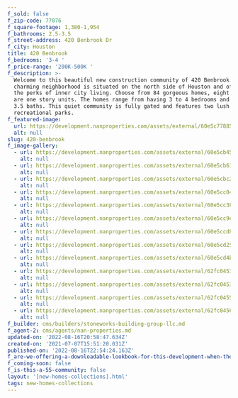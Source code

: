 ```yaml
---
f_sold: false
f_zip-code: 77076
f_square-footage: 1,380-1,954
f_bathrooms: 2.5-3.5
f_street-address: 420 Benbrook Dr
f_city: Houston
title: 420 Benbrook
f_bedrooms: '3-4 '
f_price-range: '200K-500K '
f_description: >-
  Welcome to this beautiful new construction community of 420 Benbrook. This
  charming neighborhood is situated on the north side of Houston and offers all
  the perks of inner city living. Choose from 84 gorgeous homes, eight of which
  are one story units. The homes range from having 3 to 4 bedrooms and 2.5 to
  3.5 baths. This quiet community is fully gated and features two lush
  recreational parks.
f_featured-image:
  url: https://development.nanproperties.com/assets/external/60e5c77885b099e3247ec8bb_aerial20view201201.jpg
  alt: null
slug: 420-benbrook
f_image-gallery:
  - url: https://development.nanproperties.com/assets/external/60e5cb45677660e774b158c8_house2001201.jpg
    alt: null
  - url: https://development.nanproperties.com/assets/external/60e5cb61c823a1b016a1e2b6_house2002201.jpg
    alt: null
  - url: https://development.nanproperties.com/assets/external/60e5cbc22267532bdab218c2_house2003201.jpg
    alt: null
  - url: https://development.nanproperties.com/assets/external/60e5cc04e5c4210c824d7a28_house2004201.jpg
    alt: null
  - url: https://development.nanproperties.com/assets/external/60e5cc3838c8e90dc20f5f11_house2005201.jpg
    alt: null
  - url: https://development.nanproperties.com/assets/external/60e5cc9ebd0aee8c87c90b4e_house2006201.jpg
    alt: null
  - url: https://development.nanproperties.com/assets/external/60e5ccd8bd0aee23dac924e7_house2007201.jpg
    alt: null
  - url: https://development.nanproperties.com/assets/external/60e5cd25494152396fe0f372_house2008201.jpg
    alt: null
  - url: https://development.nanproperties.com/assets/external/60e5cd4baa54ea49eae9875f_house2009201.jpg
    alt: null
  - url: https://development.nanproperties.com/assets/external/62fc0453db0073393dc39e8d_dji_0141.jpg
    alt: null
  - url: https://development.nanproperties.com/assets/external/62fc0453bec704aea48adcf9_dji_0140.jpg
    alt: null
  - url: https://development.nanproperties.com/assets/external/62fc04558044d170457e64a8_dji_0152.jpg
    alt: null
  - url: https://development.nanproperties.com/assets/external/62fc045613c44001130e1f30_dji_0147.jpg
    alt: null
f_builder: cms/builders/stoneworks-building-group-llc.md
f_agent-2: cms/agents/nan-properties.md
updated-on: '2022-08-16T20:58:47.634Z'
created-on: '2021-07-07T15:51:20.031Z'
published-on: '2022-08-16T22:54:24.163Z'
f_are-we-offering-a-downloadable-lookbook-for-this-development-when-they-submit-their-contact-info: false
f_coming-soon: false
f_is-this-a-55-community: false
layout: '[new-homes-collections].html'
tags: new-homes-collections
---
```



